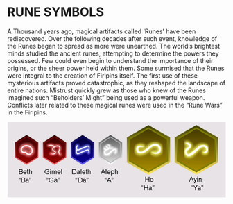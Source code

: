 # RUNE SYMBOLS

A Thousand years ago, magical artifacts called ‘Runes’ have been rediscovered. Over the following decades after such event, knowledge of the Runes began to spread as more were unearthed. The world’s brightest minds studied the ancient runes, attempting to determine the powers they possessed. Few could even begin to understand the importance of their origins, or the sheer power held within them. Some surmised that the Runes were integral to the creation of Firipins itself. The first use of these mysterious artifacts proved catastrophic, as they reshaped the landscape of entire nations. Mistrust quickly grew as those who knew of the Runes imagined such “Beholders’ Might” being used as a powerful weapon. Conflicts later related to these magical runes were used in the “Rune Wars” in the Firipins.

![](<../../../.gitbook/assets/image (13) (1).png>)

